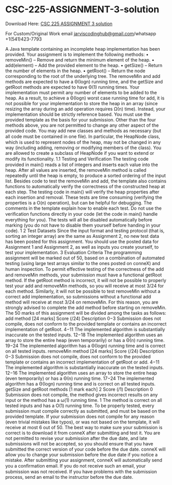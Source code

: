 # CSC-225-ASSIGNMENT-3-solution

Download Here: [CSC 225 ASSIGNMENT 3 solution](https://jarviscodinghub.com/assignment/csc-225-assignment-3-solution/)

For Custom/Original Work email jarviscodinghub@gmail.com/whatsapp +1(541)423-7793

A Java template containing an incomplete heap implementation has been provided. Your assignment is to implement the following methods: • removeMin() – Remove and return the minimum element of the heap. • add(element) – Add the provided element to the heap. • getSize() – Return the number of elements in the heap. • getRoot() – Return the node corresponding to the root of the underlying tree. The removeMin and add methods are expected to have a Θ(logn) running time, and the getSize and getRoot methods are expected to have Θ(1) running times. Your implementation must permit any number of elements to be added to the heap. As a result, to achieve a Θ(logn) worst case running time for add, it is not possible for your implementation to store the heap in an array (since resizing the array during an add operation requires Ω(n) time). Instead, your implementation should be strictly reference based.
You must use the provided template as the basis for your submission. Other than the four methods above, you are not permitted to change any other aspect of the provided code. You may add new classes and methods as necessary (but all code must be contained in one ﬁle). In particular, the HeapNode class, which is used to represent nodes of the heap, may not be changed in any way (including adding, removing or modifying members of the class). You are allowed to create a subclass of HeapNode if you want to extend or modify its functionality.
1.1 Testing and Veriﬁcation
The testing code provided in main() reads a list of integers and inserts each value into the heap. After all values are inserted, the removeMin method is called repeatedly until the heap is empty, to produce a sorted ordering of the input list.
Besides code to test the removeMin and add, the template also contains functions to automatically verify the correctness of the constructed heap at each step. The testing code in main() will verify the heap properties after each insertion and removal. These tests are time consuming (verifying the properties is a O(n) operation), but can be helpful for debugging. The comments in the template explain how to enable each test. Do not use the veriﬁcation functions directly in your code (let the code in main() handle everything for you). The tests will all be disabled automatically before marking (you do not have to disable them yourself before handing in your code).
1
2 Test Datasets
Since the input format and testing protocol (that is, sorting an integer array) are the same as Assignment 2, no new test data has been posted for this assignment. You should use the posted data for Assignment 1 and Assignment 2, as well as inputs you create yourself, to test your implementation.
3 Evaluation Criteria
The programming assignment will be marked out of 50, based on a combination of automated testing (using large test arrays similar to the ones posted on conneX) and human inspection.
To permit eﬀective testing of the correctness of the add and removeMin methods, your submission must have a functional getRoot method. If the getRoot method is incorrect, it will not be possible to properly test your add and removeMin methods, so you will receive at most 3/24 for each method. Similarly, it will not be possible to test removeMin without a correct add implementation, so submissions without a functional add method will receive at most 3/24 on removeMin. For this reason, you are strongly advised to complete the add method before starting on removeMin.
The 50 marks of this assignment will be divided among the tasks as follows:
add method [24 marks] Score (/24) Description 0−3 Submission does not compile, does not conform to the provided template or contains an incorrect implementation of getRoot. 4−11 The implemented algorithm is substantially inaccurate on the tested inputs. 12−18 The implemented algorithm uses an array to store the entire heap (even temporarily) or has a Θ(n) running time. 19−24 The implemented algorithm has a Θ(logn) running time and is correct on all tested inputs. removeMin method [24 marks] Score (/24) Description 0−3 Submission does not compile, does not conform to the provided template or contains an incorrect implementation of getRoot or add. 4−11 The implemented algorithm is substantially inaccurate on the tested inputs. 12−16 The implemented algorithm uses an array to store the entire heap (even temporarily) or has a Θ(n) running time. 17−24 The implemented algorithm has a Θ(logn) running time and is correct on all tested inputs. getSize and getRoot methods [1 mark each]
2
Score (/1) Description 0 Submission does not compile, the method gives incorrect results on any input or the method has a ω(1) running time. 1 The method is correct on all tested inputs and has a O(1) running time. To be properly tested, every submission must compile correctly as submitted, and must be based on the provided template. If your submission does not compile for any reason (even trivial mistakes like typos), or was not based on the template, it will receive at most 6 out of 50. The best way to make sure your submission is correct is to download it from conneX after submitting and test it. You are not permitted to revise your submission after the due date, and late submissions will not be accepted, so you should ensure that you have submitted the correct version of your code before the due date. conneX will allow you to change your submission before the due date if you notice a mistake. After submitting your assignment, conneX will automatically send you a conﬁrmation email. If you do not receive such an email, your submission was not received. If you have problems with the submission process, send an email to the instructor before the due date.
